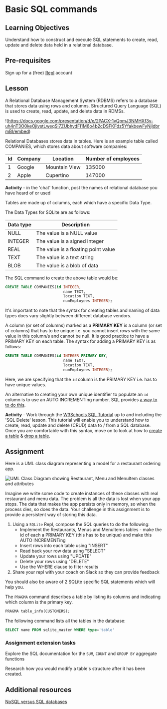 # Basic SQL commands
## Learning Objectives
Understand how to construct and execute SQL statements to create, read, update and delete data held in a relational database.
## Pre-requisites
Sign up for a (free) [Repl](https://repl.it/~) account
## Lesson
A Relational Database Management System (RDBMS) refers to a database that stores data using rows and columns. Structured Query Language (SQL) is used to create, read, update, and delete data in RDMSs. 

!(https://docs.google.com/presentation/d/e/2PACX-1vQpmJ3NMHXf3v-uh4nT3O0keOjivstLweqSi7ZUbhvdFI1M6o4b2cDSFKFdz5YfakbewFyNjIdbrmBI/embed)

Relational Databases stores data in tables. Here is an example table called COMPANIES, which stores data about software companies:

|**Id**|**Company**|**Location**|**Number of employees**|
|------|-----------|------------|-----------------------|
|1|Google|Mountain View|135000|
|2|Apple|Cupertino|147000|

**Activity** - in the 'chat' function, post the names of relational database you have heard of or used

Tables are made up of columns, each which have a specific Data Type. 

The Data Types for SQLite are as follows:

|Data type|Description|
|---------|-----------|
|NULL|The value is a NULL value|
|INTEGER|The value is a signed integer|
|REAL|The value is a floating point value|
|TEXT|The value is a text string|
|BLOB|The value is a blob of data|

The SQL command to create the above table would be:
```sql
CREATE TABLE COMPANIES(id INTEGER, 
                          name TEXT, 
                          location TEXT,
                          numEmployees INTEGER);
```

It's important to note that the syntax for creating tables and naming of data types does vary slightly between different database vendors. 

A column (or set of columns) marked as a **PRIMARY KEY** is a column (or set of columns) that has to be unique i.e. you cannot insert rows with the same value in this column/s and cannot be null. It is good practice to have a PRIMARY KEY on each table. The syntax for adding a PRIMARY KEY is as follows:

```sql
CREATE TABLE COMPANIES(id INTEGER PRIMARY KEY, 
                          name TEXT, 
                          location TEXT,
                          numEmployees INTEGER);
```
Here, we are specifying that the `id` column is the PRIMARY KEY i.e. has to have unique values.

An alternative to creating your own unique identifier to populate an `id` column is to use an AUTO INCREMENTing number. SQL provides [a way to to do this](https://www.w3schools.com/sql/sql_autoincrement.asp).

**Activity** - Work through the [W3Schools SQL Tutorial](https://www.w3schools.com/sql/sql_syntax.asp) up to and including the 'SQL Delete' lesson. This tutorial will enable you to understand how to create, read, update and delete (CRUD) data to / from a SQL database. Once you are comfortable with this syntax, move on to look at how to [create a table](https://www.w3schools.com/sql/sql_create_table.asp) & [drop a table](https://www.w3schools.com/sql/sql_drop_table.asp).

## Assignment
Here is a UML class diagram representing a model for a restaurant ordering app. 

![UML Class Diagram showing Restaurant, Menu and MenuItem classes and attributes](https://user-images.githubusercontent.com/1316724/111300668-3ed7d980-8649-11eb-99b2-5a842259c4ed.png "UML Class Diagram showing Restaurant, Menu and MenuItem classes and attributes")

Imagine we write some code to create instances of these classes with real restaurant and menu data. The problem is all the data is lost when your app stops. The data that makes the app persists only in memory, so when the process dies, so does the data. Your challenge in this assignment is to provide a persistent way of storing this data.

  1. Using a `SQLite` Repl, compose the SQL queries to do the following:
     * Implement the Restaurants, Menus and MenuItems tables - make the id of each a PRIMARY KEY (this has to be unique) and make this AUTO INCREMENTing
     * Insert rows into each table using "INSERT"
     * Read back your row data using "SELECT"
     * Update your rows using "UPDATE"
     * Delete your rows using "DELETE"
     * Use the WHERE clause to filter results  
  2. Share your repl with your coach on Slack so they can provide feedback

You should also be aware of 2 SQLite specific SQL statements which will help you.

The `PRAGMA` command describes a table by listing its columns and indicating which column is the primary key.
```sql
PRAGMA table_info(CUSTOMERS);
``` 

The following command lists all the tables in the database:
```sql
SELECT name FROM sqlite_master WHERE type='table'
```

### Assignment extension tasks
Explore the SQL documentation for the `SUM`, `COUNT` and `GROUP BY` aggregate functions

Research how you would modify a table's structure after it has been created.

## Additional resources
[NoSQL versus SQL databases](https://www.mongodb.com/nosql-explained/nosql-vs-sql)

